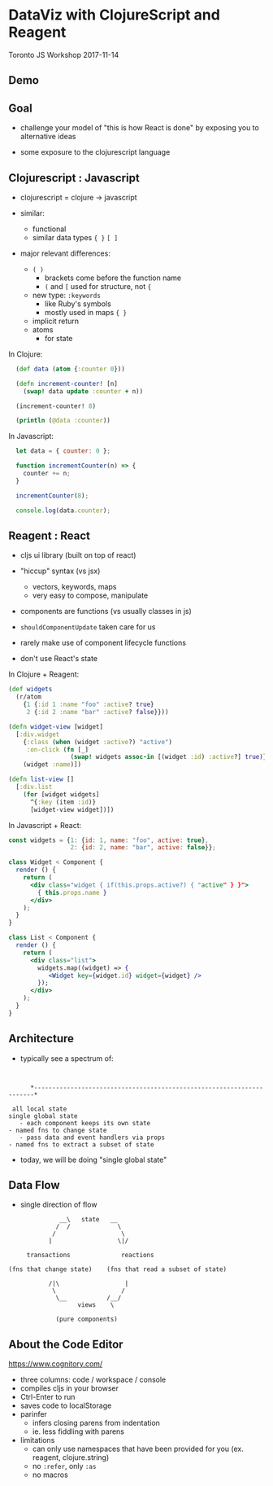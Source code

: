 # DataViz with ClojureScript and Reagent 

Toronto JS Workshop 2017-11-14 


## Demo


## Goal

  - challenge your model of "this is how React is done" by exposing you to alternative ideas

  - some exposure to the clojurescript language


## Clojurescript : Javascript

  - clojurescript = clojure -> javascript 

  - similar:
    - functional
    - similar data types `{ }` `[ ]` 

  - major relevant differences:
    - `( )`
      - brackets come before the function name
      - `(` and `[` used for structure, not `{`
    - new type: `:keywords`
      - like Ruby's symbols
      - mostly used in maps `{ }`
    - implicit return
    - atoms
      - for state

In Clojure:

```clojure
  (def data (atom {:counter 0}))

  (defn increment-counter! [n]
    (swap! data update :counter + n))

  (increment-counter! 8)

  (println (@data :counter))
```

In Javascript:

```javascript
  let data = { counter: 0 };

  function incrementCounter(n) => {
    counter += n;
  }

  incrementCounter(8);

  console.log(data.counter);
```


## Reagent : React

  - cljs ui library (built on top of react)

  - "hiccup" syntax (vs jsx)
    - vectors, keywords, maps
    - very easy to compose, manipulate

  - components are functions (vs usually classes in js)

  - `shouldComponentUpdate` taken care for us
  - rarely make use of component lifecycle functions
  - don't use React's state 


In Clojure + Reagent:

```clojure
(def widgets 
  (r/atom
    {1 {:id 1 :name "foo" :active? true}
     2 {:id 2 :name "bar" :active? false}}))

(defn widget-view [widget]
  [:div.widget 
    {:class (when (widget :active?) "active")
     :on-click (fn [_]
                 (swap! widgets assoc-in [(widget :id) :active?] true)}
    (widget :name)])

(defn list-view []
  [:div.list
    (for [widget widgets]
      ^{:key (item :id)}
      [widget-view widget])])
```

In Javascript + React:

```jsx
const widgets = {1: {id: 1, name: "foo", active: true},
                 2: {id: 2, name: "bar", active: false}};

class Widget < Component {
  render () {
    return (
      <div class="widget { if(this.props.active?) { "active" } }">
        { this.props.name }
      </div>
    );
  }
}

class List < Component {
  render () {
    return (
      <div class="list">
        widgets.map((widget) => {
           <Widget key={widget.id} widget={widget} />
        });
      </div>
    );
  }
}
```


## Architecture

  - typically see a spectrum of: 

```


      *----------------------------------------------------------------------*
 
 all local state                                                    single global state
   - each component keeps its own state                               - named fns to change state 
   - pass data and event handlers via props                           - named fns to extract a subset of state

```

  - today, we will be doing "single global state"


## Data Flow

 - single direction of flow

```
              __\   state   __
             /  /             \
            /                  \
           |                  \|/

     transactions              reactions

(fns that change state)    (fns that read a subset of state)

           /|\                  |
            \                  /
             \__           /__/
                   views    \

             (pure components)
```


## About the Code Editor

  https://www.cognitory.com/

  - three columns: code / workspace / console
  - compiles cljs in your browser
  - Ctrl-Enter to run
  - saves code to localStorage
  - parinfer
    - infers closing parens from indentation 
    - ie. less fiddling with parens
  - limitations
    - can only use namespaces that have been provided for you (ex. reagent, clojure.string)
    - no `:refer`, only `:as`
    - no macros
